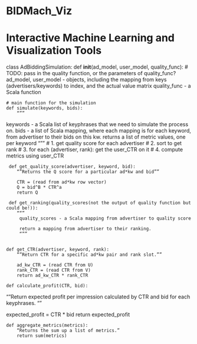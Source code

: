 # BIDMach_Viz
Interactive Machine Learning and Visualization Tools
============================================================
class AdBiddingSimulation:
    def __init__(ad_model, user_model, quality_func):
       # TODO: pass in the quality function, or the parameters of    quality_func?
       ad_model, user_model - objects, including the mapping from keys (advertisers/keywords) to index, and the actual value matrix
       quality_func - a Scala function


    # main function for the simulation
    def simulate(keywords, bids):
        “””
   keywords - a Scala list of keyphrases that we need to simulate the process on.
        bids - a list of Scala mapping, where each mapping is for each keyword, from advertiser to their bids on this kw.
        returns a list of metric values, one per keyword
        “””
        # 1. get quality score for each advertiser
        # 2. sort to get rank
        # 3. for each (advertiser, rank):
                 get the user_CTR on it
        # 4. compute metrics using user_CTR
		


     def get_quality_score(advertiser, keyword, bid):
		“”Returns the Q score for a particular ad*kw and bid””

		CTR = (read from ad*kw row vector)
		Q = bid^B * CTR^a
		return Q

     def get_ranking(quality_scores(not the output of quality function but could be!)):
	    ““”
         quality_scores - a Scala mapping from advertiser to quality score

         return a mapping from advertiser to their ranking.
         “””
     

	def get_CTR(advertiser, keyword, rank):
	    “”Return CTR for a specific ad*kw pair and rank slot.””

		ad_kw_CTR = (read CTR from U)
		rank_CTR = (read CTR from V)
		return ad_kw_CTR * rank_CTR

	def calculate_profit(CTR, bid):
“”Return expected profit per impression calculated by CTR and bid for each keyphrases. “”

expected_profit = CTR * bid
		return expected_profit

	def aggregate_metrics(metrics):
		“Returns the sum up a list of metrics.”
		return sum(metrics)

